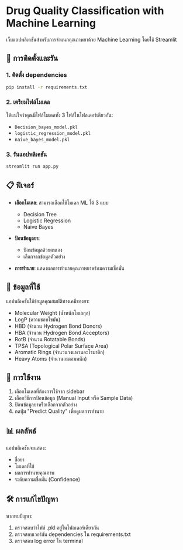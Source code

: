 # Drug Quality Classification with Machine Learning

เว็บแอปพลิเคชันสำหรับการจำแนกคุณภาพยาด้วย Machine Learning โดยใช้ Streamlit

## 🚀 การติดตั้งและรัน

### 1. ติดตั้ง dependencies
```bash
pip install -r requirements.txt
```

### 2. เตรียมไฟล์โมเดล
ให้แน่ใจว่าคุณมีไฟล์โมเดลทั้ง 3 ไฟล์ในโฟลเดอร์เดียวกัน:
- `Decision_bayes_model.pkl`
- `logistic_regression_model.pkl`
- `naive_bayes_model.pkl`

### 3. รันแอปพลิเคชัน
```bash
streamlit run app.py
```

## 📋 ฟีเจอร์

- **เลือกโมเดล**: สามารถเลือกใช้โมเดล ML ได้ 3 แบบ
  - Decision Tree
  - Logistic Regression  
  - Naive Bayes

- **ป้อนข้อมูลยา**: 
  - ป้อนข้อมูลด้วยตนเอง
  - เลือกจากข้อมูลตัวอย่าง

- **การทำนาย**: แสดงผลการทำนายคุณภาพยาพร้อมความเชื่อมั่น

## 🎯 ข้อมูลที่ใช้

แอปพลิเคชันใช้ข้อมูลคุณสมบัติทางเคมีของยา:
- Molecular Weight (น้ำหนักโมเลกุล)
- LogP (ความชอบไขมัน)
- HBD (จำนวน Hydrogen Bond Donors)
- HBA (จำนวน Hydrogen Bond Acceptors)
- RotB (จำนวน Rotatable Bonds)
- TPSA (Topological Polar Surface Area)
- Aromatic Rings (จำนวนวงแหวนอะโรมาติก)
- Heavy Atoms (จำนวนอะตอมหนัก)

## 🔧 การใช้งาน

1. เลือกโมเดลที่ต้องการใช้จาก sidebar
2. เลือกวิธีการป้อนข้อมูล (Manual Input หรือ Sample Data)
3. ป้อนข้อมูลยาหรือเลือกจากตัวอย่าง
4. กดปุ่ม "Predict Quality" เพื่อดูผลการทำนาย

## 📊 ผลลัพธ์

แอปพลิเคชันจะแสดง:
- ชื่อยา
- โมเดลที่ใช้
- ผลการทำนายคุณภาพ
- ระดับความเชื่อมั่น (Confidence)

## 🛠️ การแก้ไขปัญหา

หากพบปัญหา:
1. ตรวจสอบว่าไฟล์ .pkl อยู่ในโฟลเดอร์เดียวกัน
2. ตรวจสอบเวอร์ชัน dependencies ใน requirements.txt
3. ตรวจสอบ log error ใน terminal

